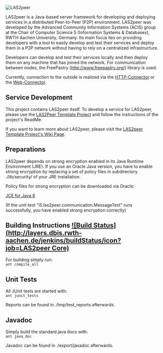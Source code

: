 ![LAS2peer](https://github.com/rwth-acis/LAS2peer/blob/master/img/logo/bitmap/las2peer-logo-128x128.png)

LAS2peer is a Java-based server framework for developing and deploying services in a distributed Peer-to-Peer (P2P) environment. LAS2peer was developed by the Advanced Community Information Systems (ACIS) group at the Chair of Computer Science 5 (Information Systems & Databases), RWTH Aachen University, Germany. Its main focus lies on providing developers with a tool to easily develop and test their services and deploy them in a P2P network without having to rely on a centralized infrastructure.

Developers can develop and test their services locally and then deploy them on any machine that has joined the network. For communication between nodes, the FreePastry (http://www.freepastry.org/) library is used.

Currently, connection to the outside is realized via the [HTTP-Connector](https://github.com/rwth-acis/LAS2peer-HttpConnector/) or the [Web-Connector](https://github.com/rwth-acis/LAS2peer-WebConnector/).

Service Development
-----------------------
This project contains LAS2peer itself. To develop a service for LAS2peer, please use the 
[LAS2Peer Template Project](https://github.com/rwth-acis/LAS2peer-Template-Project/) and follow the instructions of the project's ReadMe.  

If you want to learn more about LAS2peer, please visit the [LAS2peer Template Project's Wiki Page](https://github.com/rwth-acis/LAS2peer-Template-Project/wiki).

Preparations
-----------------------

LAS2peer depends on strong encryption enabled in its Java Runtime Environment (JRE).
If you use an Oracle Java version, you have to enable strong encryption by replacing a set of policy files in subdirectory ./lib/security/ of your JRE installation.

Policy files for strong encryption can be downloaded via Oracle:

[JCE for Java 8](http://www.oracle.com/technetwork/java/javase/downloads/jce8-download-2133166.html "JCE-8")

(If the unit-test "i5.las2peer.communication.MessageTest" runs successfully, you have enabled strong encryption correctly)


Building Instructions [![Build Status](http://layers.dbis.rwth-aachen.de/jenkins/buildStatus/icon?job=LAS2peer Core)](http://layers.dbis.rwth-aachen.de/jenkins/job/LAS2peer%20Core/)
----------------------

For building simply run:  
    ```ant compile_all```


Unit Tests
-----------

All JUnit tests are started with:  
    ```ant junit_tests```

Reports can be found in ./tmp/test_reports afterwards.


Javadoc
----------

Simply build the standard java docs with:  
    ```ant java_doc```

Javadoc can be found in ./export/javadoc afterwards.
